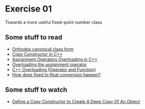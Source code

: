 # Exercise 01
Towards a more useful fixed-point number class

## Some stuff to read
- [Orthodox canonical class form](https://www.francescmm.com/orthodox-canonical-class-form/)
- [Copy Constructor in
C++](https://www.geeksforgeeks.org/copy-constructor-in-cpp/)
- [Assignment Operators Overloading in
  C++](https://www.tutorialspoint.com/cplusplus/assignment_operators_overloading.htm)
- [Overloading the assignment
  operator](https://www.learncpp.com/cpp-tutorial/overloading-the-assignment-operator/)
- [C++ Overloading (Operator and Function)](https://www.tutorialspoint.com/cplusplus/cpp_overloading.htm)
- [How does fixed to float conversion happen?](https://cs.stackexchange.com/questions/82494/how-does-conversion-from-fixed-point-to-floating-point-happen)

## Some stuff to watch
- [Define a Copy Constructor to Create A Deep Copy Of An
  Object](https://www.youtube.com/watch?v=Ldv5i14UhTA)

